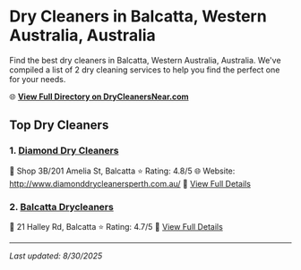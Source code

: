 # Dry Cleaners in Balcatta, Western Australia, Australia

Find the best dry cleaners in Balcatta, Western Australia, Australia. We've compiled a list of 2 dry cleaning services to help you find the perfect one for your needs.

🌐 **[View Full Directory on DryCleanersNear.com](https://drycleanersnear.com/city/Australia/Western%20Australia/Balcatta)**

## Top Dry Cleaners

### 1. [Diamond Dry Cleaners](https://drycleanersnear.com/dryCleaner/68ad16101d9ee695c9252d14/diamond-dry-cleaners)
📍 Shop 3B/201 Amelia St, Balcatta
⭐ Rating: 4.8/5
🌐 Website: http://www.diamonddrycleanersperth.com.au/
🔗 [View Full Details](https://drycleanersnear.com/dryCleaner/68ad16101d9ee695c9252d14/diamond-dry-cleaners)

### 2. [Balcatta Drycleaners](https://drycleanersnear.com/dryCleaner/68ad16491d9ee695c9252ee9/balcatta-drycleaners)
📍 21 Halley Rd, Balcatta
⭐ Rating: 4.7/5
🔗 [View Full Details](https://drycleanersnear.com/dryCleaner/68ad16491d9ee695c9252ee9/balcatta-drycleaners)


---

*Last updated: 8/30/2025*
